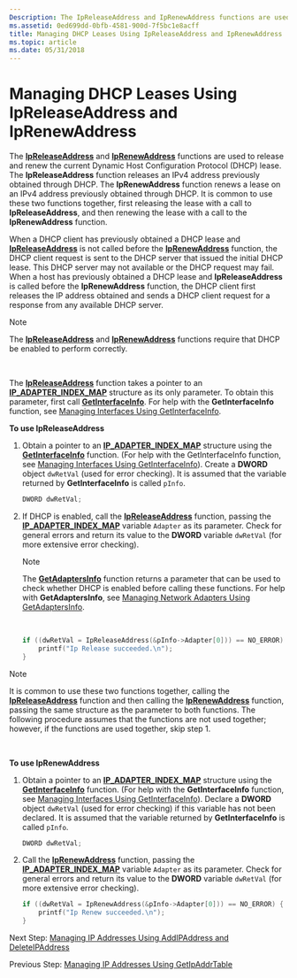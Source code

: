 ```yaml
---
Description: The IpReleaseAddress and IpRenewAddress functions are used to release and renew the current Dynamic Host Configuration Protocol (DHCP) lease.
ms.assetid: 0ed699dd-0bfb-4581-900d-7f5bc1e8acff
title: Managing DHCP Leases Using IpReleaseAddress and IpRenewAddress
ms.topic: article
ms.date: 05/31/2018
---
```


# Managing DHCP Leases Using IpReleaseAddress and IpRenewAddress

The [**IpReleaseAddress**](/windows/desktop/api/Iphlpapi/nf-iphlpapi-ipreleaseaddress) and [**IpRenewAddress**](/windows/desktop/api/Iphlpapi/nf-iphlpapi-iprenewaddress) functions are used to release and renew the current Dynamic Host Configuration Protocol (DHCP) lease. The **IpReleaseAddress** function releases an IPv4 address previously obtained through DHCP. The **IpRenewAddress** function renews a lease on an IPv4 address previously obtained through DHCP. It is common to use these two functions together, first releasing the lease with a call to **IpReleaseAddress**, and then renewing the lease with a call to the **IpRenewAddress** function.

When a DHCP client has previously obtained a DHCP lease and [**IpReleaseAddress**](/windows/desktop/api/Iphlpapi/nf-iphlpapi-ipreleaseaddress) is not called before the [**IpRenewAddress**](/windows/desktop/api/Iphlpapi/nf-iphlpapi-iprenewaddress) function, the DHCP client request is sent to the DHCP server that issued the initial DHCP lease. This DHCP server may not available or the DHCP request may fail. When a host has previously obtained a DHCP lease and **IpReleaseAddress** is called before the **IpRenewAddress** function, the DHCP client first releases the IP address obtained and sends a DHCP client request for a response from any available DHCP server.

> [!Note]  
> The [**IpReleaseAddress**](/windows/desktop/api/Iphlpapi/nf-iphlpapi-ipreleaseaddress) and [**IpRenewAddress**](/windows/desktop/api/Iphlpapi/nf-iphlpapi-iprenewaddress) functions require that DHCP be enabled to perform correctly.

 

The [**IpReleaseAddress**](/windows/desktop/api/Iphlpapi/nf-iphlpapi-ipreleaseaddress) function takes a pointer to an [**IP\_ADAPTER\_INDEX\_MAP**](/windows/desktop/api/Ipexport/ns-ipexport-ip_adapter_index_map) structure as its only parameter. To obtain this parameter, first call [**GetInterfaceInfo**](/windows/desktop/api/Iphlpapi/nf-iphlpapi-getinterfaceinfo). For help with the **GetInterfaceInfo** function, see [Managing Interfaces Using GetInterfaceInfo](managing-interfaces-using-getinterfaceinfo.md).

**To use IpReleaseAddress**

1.  Obtain a pointer to an [**IP\_ADAPTER\_INDEX\_MAP**](/windows/desktop/api/Ipexport/ns-ipexport-ip_adapter_index_map) structure using the [**GetInterfaceInfo**](/windows/desktop/api/Iphlpapi/nf-iphlpapi-getinterfaceinfo) function. (For help with the GetInterfaceInfo function, see [Managing Interfaces Using GetInterfaceInfo](managing-interfaces-using-getinterfaceinfo.md)). Create a **DWORD** object `dwRetVal` (used for error checking). It is assumed that the variable returned by **GetInterfaceInfo** is called `pInfo`.
    ```C++
    DWORD dwRetVal;
    
    ```

    

2.  If DHCP is enabled, call the [**IpReleaseAddress**](/windows/desktop/api/Iphlpapi/nf-iphlpapi-ipreleaseaddress) function, passing the [**IP\_ADAPTER\_INDEX\_MAP**](/windows/desktop/api/Ipexport/ns-ipexport-ip_adapter_index_map) variable `Adapter` as its parameter. Check for general errors and return its value to the **DWORD** variable `dwRetVal` (for more extensive error checking).
    > [!Note]  
    > The [**GetAdaptersInfo**](/windows/desktop/api/Iphlpapi/nf-iphlpapi-getadaptersinfo) function returns a parameter that can be used to check whether DHCP is enabled before calling these functions. For help with **GetAdaptersInfo**, see [Managing Network Adapters Using GetAdaptersInfo](managing-network-adapters-using-getadaptersinfo.md).

     

    ```C++
    if ((dwRetVal = IpReleaseAddress(&pInfo->Adapter[0])) == NO_ERROR) {
        printf("Ip Release succeeded.\n");
    }
    
    ```

    

> [!Note]  
> It is common to use these two functions together, calling the [**IpReleaseAddress**](/windows/desktop/api/Iphlpapi/nf-iphlpapi-ipreleaseaddress) function and then calling the [**IpRenewAddress**](/windows/desktop/api/Iphlpapi/nf-iphlpapi-iprenewaddress) function, passing the same structure as the parameter to both functions. The following procedure assumes that the functions are not used together; however, if the functions are used together, skip step 1.

 

**To use IpRenewAddress**

1.  Obtain a pointer to an [**IP\_ADAPTER\_INDEX\_MAP**](/windows/desktop/api/Ipexport/ns-ipexport-ip_adapter_index_map) structure using the [**GetInterfaceInfo**](/windows/desktop/api/Iphlpapi/nf-iphlpapi-getinterfaceinfo) function. (For help with the **GetInterfaceInfo** function, see [Managing Interfaces Using GetInterfaceInfo](managing-interfaces-using-getinterfaceinfo.md)). Declare a **DWORD** object `dwRetVal` (used for error checking) if this variable has not been declared. It is assumed that the variable returned by **GetInterfaceInfo** is called `pInfo`.
    ```C++
    DWORD dwRetVal;
    
    ```

    

2.  Call the [**IpRenewAddress**](/windows/desktop/api/Iphlpapi/nf-iphlpapi-iprenewaddress) function, passing the [**IP\_ADAPTER\_INDEX\_MAP**](/windows/desktop/api/Ipexport/ns-ipexport-ip_adapter_index_map) variable `Adapter` as its parameter. Check for general errors and return its value to the **DWORD** variable `dwRetVal` (for more extensive error checking).
    ```C++
    if ((dwRetVal = IpRenewAddress(&pInfo->Adapter[0])) == NO_ERROR) {
        printf("Ip Renew succeeded.\n");
    }
    ```

    

Next Step: [Managing IP Addresses Using AddIPAddress and DeleteIPAddress](managing-ip-addresses-using-addipaddress-and-deleteipaddress.md)

Previous Step: [Managing IP Addresses Using GetIpAddrTable](managing-ip-addresses-using-getipaddrtable.md)

 

 



